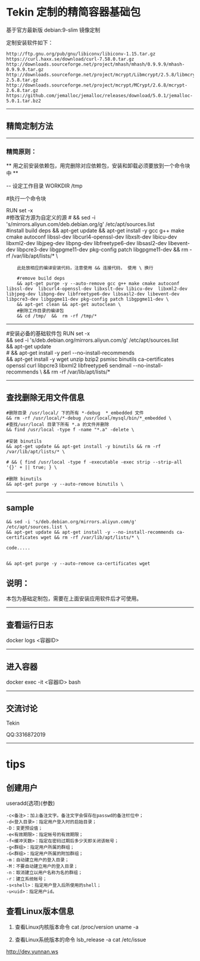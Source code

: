 # Tekin 定制的精简容器基础包

基于官方最新版 debian:9-slim 镜像定制

定制安装软件如下：

	http://ftp.gnu.org/pub/gnu/libiconv/libiconv-1.15.tar.gz
	https://curl.haxx.se/download/curl-7.58.0.tar.gz
	http://downloads.sourceforge.net/project/mhash/mhash/0.9.9.9/mhash-0.9.9.9.tar.gz
	http://downloads.sourceforge.net/project/mcrypt/Libmcrypt/2.5.8/libmcrypt-2.5.8.tar.gz
	http://downloads.sourceforge.net/project/mcrypt/MCrypt/2.6.8/mcrypt-2.6.8.tar.gz
	https://github.com/jemalloc/jemalloc/releases/download/5.0.1/jemalloc-5.0.1.tar.bz2

***

## 精简定制方法
***
### 精简原则： 
** 用之前安装依赖包，用完删除对应依赖包，安装和卸载必须要放到一个命令块中 ** 

-- 设定工作目录
WORKDIR /tmp

#执行一个命令块

RUN set -x \
		#修改官方源为自定义的源
        # && sed -i 's/mirrors.aliyun.com/deb.debian.org/g' /etc/apt/sources.list \
		#install build deps
        && apt-get update && apt-get install -y gcc g++ make cmake autoconf libssl-dev  libcurl4-openssl-dev libxslt-dev libicu-dev  libxml2-dev libjpeg-dev libpng-dev libfreetype6-dev libsasl2-dev libevent-dev libpcre3-dev libgpgme11-dev pkg-config patch libgpgme11-dev && rm -rf /var/lib/apt/lists/* \
		
		此处放相应的编译安装代码，注意使用 && 连接代码， 使用 \ 换行

		#remove build deps
        && apt-get purge -y --auto-remove gcc g++ make cmake autoconf libssl-dev  libcurl4-openssl-dev libxslt-dev libicu-dev  libxml2-dev libjpeg-dev libpng-dev libfreetype6-dev libsasl2-dev libevent-dev  libpcre3-dev libgpgme11-dev pkg-config patch libgpgme11-dev \
        && apt-get clean && apt-get autoclean \
        #删除工作目录的编译包
        && cd /tmp/  &&  rm -rf /tmp/* 

***

#安装必备的基础软件包
RUN set -x \
        && sed -i 's/deb.debian.org/mirrors.aliyun.com/g' /etc/apt/sources.list \
        && apt-get update \
        # && apt-get install -y perl --no-install-recommends \
        && apt-get install -y wget unzip bzip2 psmisc binutils ca-certificates openssl curl libpcre3 libxml2 libfreetype6 sendmail --no-install-recommends \ 
        && rm -rf /var/lib/apt/lists/* 
        
*** 
## 查找删除无用文件信息
	#删除目录 /usr/local/ 下的所有 *-debug  *_embedded 文件
	&& rm -rf /usr/local/*-debug /usr/local/mysql/bin/*_embedded \
	#查找/usr/local 目录下所有 *.a 的文件并删除
	&& find /usr/local -type f -name "*.a" -delete \

	#安装 binutils
	&& apt-get update && apt-get install -y binutils && rm -rf /var/lib/apt/lists/* \

	# && { find /usr/local -type f -executable -exec strip --strip-all '{}' + || true; } \

	#删除 binutils
	&& apt-get purge -y --auto-remove binutils \

***

## sample

	&& sed -i 's/deb.debian.org/mirrors.aliyun.com/g' /etc/apt/sources.list \
	&& apt-get update && apt-get install -y --no-install-recommends ca-certificates wget && rm -rf /var/lib/apt/lists/* \
	
	code.....


	&& apt-get purge -y --auto-remove ca-certificates wget

## 说明： 
本包为基础定制包，需要在上面安装应用软件后才可使用。

*** 

## 查看运行日志 
docker logs <容器ID>

*** 
## 进入容器
docker exec -it <容器ID> bash

*** 
## 交流讨论
Tekin

QQ:3316872019


*** 
# tips

## 创建用户
useradd(选项)(参数)

	-c<备注>：加上备注文字。备注文字会保存在passwd的备注栏位中；
	-d<登入目录>：指定用户登入时的启始目录；
	-D：变更预设值；
	-e<有效期限>：指定帐号的有效期限；
	-f<缓冲天数>：指定在密码过期后多少天即关闭该帐号；
	-g<群组>：指定用户所属的群组；
	-G<群组>：指定用户所属的附加群组；
	-m：自动建立用户的登入目录；
	-M：不要自动建立用户的登入目录；
	-n：取消建立以用户名称为名的群组；
	-r：建立系统帐号；
	-s<shell>：指定用户登入后所使用的shell；
	-u<uid>：指定用户id。


## 查看Linux版本信息
1. 查看Linux内核版本命令
	cat /proc/version
	uname -a

2. 查看Linux系统版本的命令
	lsb_release -a
	cat /etc/issue



http://dev.yunnan.ws

